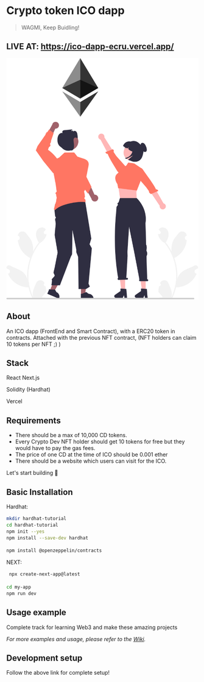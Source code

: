 # Crypto token ICO dapp
> WAGMI, Keep Buidling!

## LIVE AT: https://ico-dapp-ecru.vercel.app/

![logo](https://raw.githubusercontent.com/LearnWeb3DAO/NFT-Collection/main/my-app/public/cryptodevs/0.svg)

## About

An ICO dapp (FrontEnd and Smart Contract), with a ERC20 token in contracts.
Attached with the previous NFT contract, (NFT holders can claim 10 tokens per NFT ;) )

## Stack

React
Next.js

Solidity (Hardhat)

Vercel

## Requirements

* There should be a max of 10,000 CD tokens.
* Every Crypto Dev NFT holder should get 10 tokens for free but they would have to pay the gas fees.
* The price of one CD at the time of ICO should be 0.001 ether
* There should be a website which users can visit for the ICO.

Let's start building 🚀

## Basic Installation

Hardhat:

```sh
mkdir hardhat-tutorial
cd hardhat-tutorial
npm init --yes
npm install --save-dev hardhat

npm install @openzeppelin/contracts
```

NEXT:

```sh
 npx create-next-app@latest

cd my-app
npm run dev
```

## Usage example

Complete track for learning Web3 and make these amazing projects

_For more examples and usage, please refer to the [Wiki][wiki]._

## Development setup

Follow the above link for complete setup!

<!-- Markdown link & img dfn's -->
[wiki]:  https://www.learnweb3.io/tracks/sophomore
